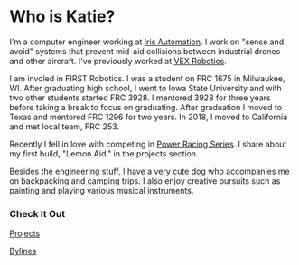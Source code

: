 # Who is Katie?
I'm a computer engineer working at [Iris Automation](https://www.irisonboard.com/). I work on "sense and avoid" systems that prevent mid-aid collisions between industrial drones and other aircraft. I've previously worked at [VEX Robotics](https://www.vexrobotics.com/).

I am involed in FIRST Robotics. I was a student on FRC 1675 in Milwaukee, WI. After graduating high school, I went to Iowa State University and with two other students started FRC 3928. I mentored 3928 for three years before taking a break to focus on graduating. After graduation I moved to Texas and mentored FRC 1296 for two years. In 2018, I moved to California and met local team, FRC 253.

Recently I fell in love with competing in [Power Racing Series](http://www.powerracingseries.org/). I share about my first build, "Lemon Aid," in the projects section.

Besides the engineering stuff, I have a [very cute dog](https://www.instagram.com/gatsbypaws/) who accompanies me on backpacking and camping trips. I also enjoy creative pursuits such as painting and playing various musical instruments.


### Check It Out
[Projects](projects.md)

[Bylines](bylines.md)

